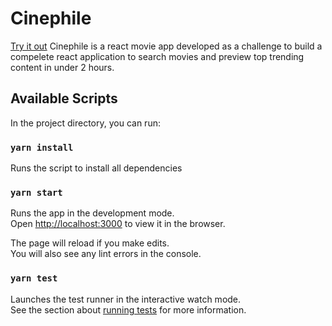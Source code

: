 # Cinephile

[Try it out](https://cinephileapp.netlify.app)
Cinephile is a react movie app developed as a challenge to build a compelete react application to search movies and preview top trending content in under 2 hours.

## Available Scripts

In the project directory, you can run:

### `yarn install`

Runs the script to install all dependencies

### `yarn start`

Runs the app in the development mode.<br />
Open [http://localhost:3000](http://localhost:3000) to view it in the browser.

The page will reload if you make edits.<br />
You will also see any lint errors in the console.

### `yarn test`

Launches the test runner in the interactive watch mode.<br />
See the section about [running tests](https://facebook.github.io/create-react-app/docs/running-tests) for more information.
